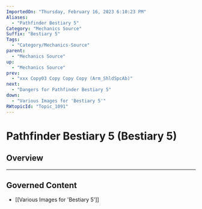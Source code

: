 ```yaml
---
ImportedOn: "Thursday, February 16, 2023 6:10:23 PM"
Aliases:
  - "Pathfinder Bestiary 5"
Category: "Mechanics Source"
Suffix: "Bestiary 5"
Tags:
  - "Category/Mechanics-Source"
parent:
  - "Mechanics Source"
up:
  - "Mechanics Source"
prev:
  - "xxx Copy03 Copy Copy Copy (Arm_ShldSpcAb)"
next:
  - "Dangers for Pathfinder Bestiary 5"
down:
  - "Various Images for 'Bestiary 5'"
RWtopicId: "Topic_1091"
---
```

# Pathfinder Bestiary 5 (Bestiary 5)
## Overview
---
## Governed Content
- [[Various Images for 'Bestiary 5']]

